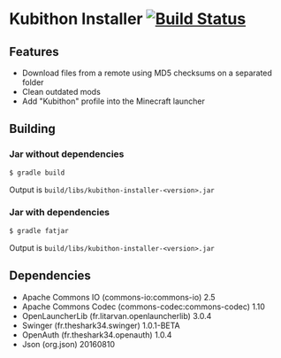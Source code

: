 # Kubithon Installer [![Build Status](https://img.shields.io/travis/ironcraft/Installer.svg?style=flat-square)](https://travis-ci.org/ironcraft/Installer)

## Features

- Download files from a remote using MD5 checksums on a separated folder
- Clean outdated mods
- Add "Kubithon" profile into the Minecraft launcher

## Building

### Jar without dependencies

```bash
$ gradle build
```

Output is `build/libs/kubithon-installer-<version>.jar`

### Jar with dependencies

```bash
$ gradle fatjar
```

Output is `build/libs/kubithon-installer-<version>.jar`

## Dependencies

 * Apache Commons IO (commons-io:commons-io) 2.5
 * Apache Commons Codec (commons-codec:commons-codec) 1.10
 * OpenLauncherLib (fr.litarvan.openlauncherlib) 3.0.4
 * Swinger (fr.theshark34.swinger) 1.0.1-BETA
 * OpenAuth (fr.theshark34.openauth) 1.0.4
 * Json (org.json) 20160810
